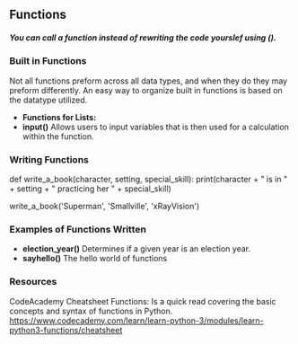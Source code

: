 ## Functions 

##### You can call a function instead of rewriting the code yourslef using (). 

### Built in Functions 

Not all functions preform across all data types, and when they do they may preform differently. An easy way to organize built in functions is based on the datatype utilized. 

- **Functions for Lists:** 
- **input()** Allows users to input variables that is then used for a calculation within the function. 

### Writing Functions 

def write_a_book(character, setting, special_skill):
  print(character + " is in " + 
        setting + " practicing her " + 
        special_skill)

write_a_book('Superman', 'Smallville', 'xRayVision') 

### Examples of Functions Written 

- **election_year()** Determines if a given year is an election year. 
- **sayhello()** The hello world of functions 

### Resources 

CodeAcademy Cheatsheet Functions: Is a quick read covering the basic concepts and syntax of functions in Python. 
https://www.codecademy.com/learn/learn-python-3/modules/learn-python3-functions/cheatsheet
